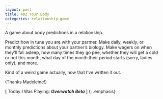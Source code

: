 ```yaml
---
layout: post
title: 492 Your Body
categories: relationship-game
---
```

A game about body predictions in a relationship.

Predict how in tune you are with your partner. Make daily, weekly, or monthly predictions about your partner’s biology.  Make wagers on when they’ll fall asleep, how many times they go pee, whether they will get a cold or not this month, what day of the month their period starts (sorry, ladies only), and more.

Kind of a weird game actually, now that I’ve written it out.

(Thanks Madeleine!)

[ Today I Was Playing: ***Overwatch Beta*** ]
{: .emphasis}